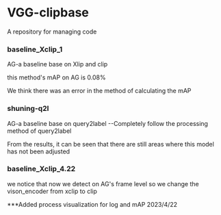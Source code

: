 # VGG-clipbase
A repository for managing code

### baseline_Xclip_1

AG-a baseline base on Xlip and clip

this method's mAP on AG is 0.08%

We think there was an error in the method of calculating the mAP

### shuning-q2l

AG-a baseline base on query2label --Completely follow the processing method of query2label

From the results, it can be seen that there are still areas where this model has not been adjusted

### baseline_Xclip_4.22

we notice that now we detect on AG's frame level so we change the vison_encoder from xclip to clip

***Added process visualization for log and mAP  2023/4/22

